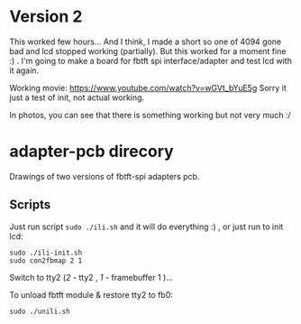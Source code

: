 # Version 2

This worked few hours... And I think, I made a short so one of 4094 gone bad and lcd stopped working (partially). But this worked for a moment fine :) . I'm going to make a board for fbtft spi interface/adapter and test lcd with it again.

Working movie: https://www.youtube.com/watch?v=wGVt_bYuE5g
Sorry it just a test of init, not actual working.

In photos, you can see that there is something working but not very much :/

# adapter-pcb direcory
Drawings of two versions of fbtft-spi adapters pcb.

## Scripts

Just run script ```sudo ./ili.sh``` and it will do everything :) , or just run to init lcd:
```
sudo ./ili-init.sh
sudo con2fbmap 2 1
```
Switch to tty2 (*2* - tty2 , *1* - framebuffer 1 )...

To unload fbtft module & restore tty2 to fb0:
```
sudo ./unili.sh
```
